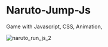 # Naruto-Jump-Js
Game with Javascript, CSS, Animation, 

![naruto_run_js_2](https://user-images.githubusercontent.com/29349064/95018710-2cfa0f80-0683-11eb-885e-1f895bfe0c79.jpg)
